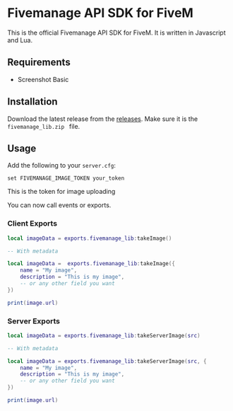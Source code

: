 # Fivemanage API SDK for FiveM

This is the official Fivemanage API SDK for FiveM. It is written in Javascript and Lua.

## Requirements

- Screenshot Basic

## Installation

Download the latest release from the [releases](https://github.com/fivemanage/sdk/releases). Make sure it is the `fivemanage_lib.zip
` file.

## Usage

Add the following to your `server.cfg`:

```
set FIVEMANAGE_IMAGE_TOKEN your_token
```

This is the token for image uploading

You can now call events or exports.

### Client Exports

```lua
local imageData = exports.fivemanage_lib:takeImage()

-- With metadata

local imageData =  exports.fivemanage_lib:takeImage({
    name = "My image",
    description = "This is my image",
    -- or any other field you want
})

print(image.url)
```

### Server Exports

```lua
local imageData = exports.fivemanage_lib:takeServerImage(src)

-- With metadata

local imageData = exports.fivemanage_lib:takeServerImage(src, {
    name = "My image",
    description = "This is my image",
    -- or any other field you want
})

print(image.url)
```
